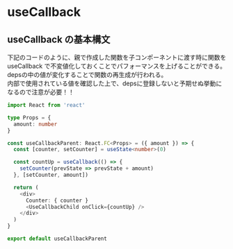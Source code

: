 # useCallback

## useCallback の基本構文  

下記のコードのように、親で作成した関数を子コンポーネントに渡す時に関数を useCallback で不変値化しておくことでパフォーマンスを上げることができる。  
depsの中の値が変化することで関数の再生成が行われる。  
内部で使用されている値を確認した上で、depsに登録しないと予期せぬ挙動になるので注意が必要！！

```ts
import React from 'react'

type Props = {
  amount: number
}

const useCallbackParent: React.FC<Props> = ({ amount }) => {
  const [counter, setCounter] = useState<number>(0)

  const countUp = useCallback(() => {
    setCounter(prevState => prevState + amount)
  }, [setCounter, amount])

  return (
    <div>
      Counter: { counter }
      <UseCallbackChild onClick={countUp} />
    </div>
  )
}

export default useCallbackParent
```
